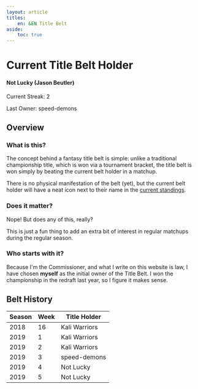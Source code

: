 ```yaml
---
layout: article
titles:
    en: &EN Title Belt
aside:
    toc: true
---
```


# Current Title Belt Holder

<div class="item">
  <div class="item__image">
    <!-- <img class="image image--sm circle" src="/misc/assets/svg/philippines.svg"/> -->
  </div>
  <div class="item__content">
    <div class="item__header">
      <h4>Not Lucky (Jason Beutler)</h4>
      <p>Current Streak: 2</p>
      <p>Last Owner: speed-demons</p>
    </div>
  </div>
</div>

## Overview

### What is this?

The concept behind a fantasy title belt is simple: unlike a traditional championship title, which is won via a tournament bracket, the title belt is won simply by beating the current belt holder in a matchup.

There is no physical manifestation of the belt (yet), but the current belt holder will have a neat icon next to their name in the [current standings](/misc/standings.html).

### Does it matter?

Nope! But does any of this, really?

This is just a fun thing to add an extra bit of interest in regular matchups during the regular season.

### Who starts with it?

Because I'm the Commissioner, and what I write on this website is law, I have chosen **myself** as the initial owner of the Title Belt. I won the championship in the redraft last year, so I figure it makes sense.

## Belt History

| Season | Week | Title Holder  |
| ------ | ---- | ------------- |
| 2018   | 16   | Kali Warriors |
| 2019   | 1    | Kali Warriors |
| 2019   | 2    | Kali Warriors |
| 2019   | 3    | speed-demons  |
| 2019   | 4    | Not Lucky     |
| 2019   | 5    | Not Lucky     |
